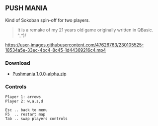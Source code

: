 ## PUSH MANIA

Kind of Sokoban spin-off for two players.

> It is a remake of my 21 years old game originally written in QBasic. ^_^)/

https://user-images.githubusercontent.com/47626763/230105525-18534a5e-33ec-4bc4-8c45-1d44369216c4.mp4

### Download

* [Pushmania 1.0.0-alpha.zip](https://github.com/arguit/games/blob/master/releases/Pushmania%201.0.0-alpha.zip)

### Controls

```
Player 1: arrows
Player 2: w,a,s,d

Esc .. back to menu
F5  .. restart map
Tab .. swap players controls
```
